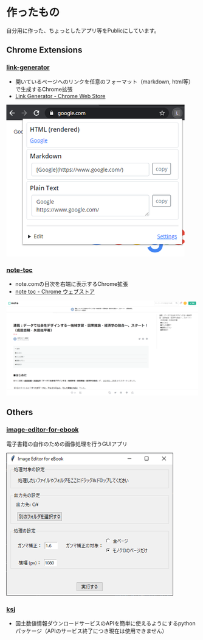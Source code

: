 

# 作ったもの

自分用に作った、ちょっとしたアプリ等をPublicにしています。

## Chrome Extensions

### [link-generator](https://github.com/nigimitama/link-generator)

- 開いているページへのリンクを任意のフォーマット（markdown, html等）で生成するChrome拡張
- [Link Generator - Chrome Web Store](https://chrome.google.com/webstore/detail/link-generator/dcepleilgmacpdjlcbgjaddnoejognkc)

![image-20210228191309904](https://github.com/nigimitama/link-generator/raw/main/images/image-20210228191309904.png)

### [note-toc](https://github.com/nigimitama/note-toc)

- note.comの目次を右端に表示するChrome拡張
- [note toc - Chrome ウェブストア](https://chrome.google.com/webstore/detail/note-toc/dddpojfjpcidbebhjijlchdkfmegoidg?hl=ja)

![image-20220130222521595](https://github.com/nigimitama/note-toc/raw/main/images/image-20220130222521595.png)

## Others

### [image-editor-for-ebook](https://github.com/nigimitama/image-editor-for-ebook)

電子書籍の自作のための画像処理を行うGUIアプリ

![image-20230107154633566.png](https://github.com/nigimitama/image-editor-for-ebook/blob/master/README.assets/image-20230107154633566.png?raw=true)

### [ksj](https://github.com/nigimitama/ksj)

- 国土数値情報ダウンロードサービスのAPIを簡単に使えるようにするpythonパッケージ（APIのサービス終了につき現在は使用できません）





